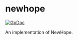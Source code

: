 # newhope
[![GoDoc](https://godoc.org/github.com/mad-day/newhope?status.svg)](https://godoc.org/github.com/mad-day/newhope)

An implementation of NewHope.


